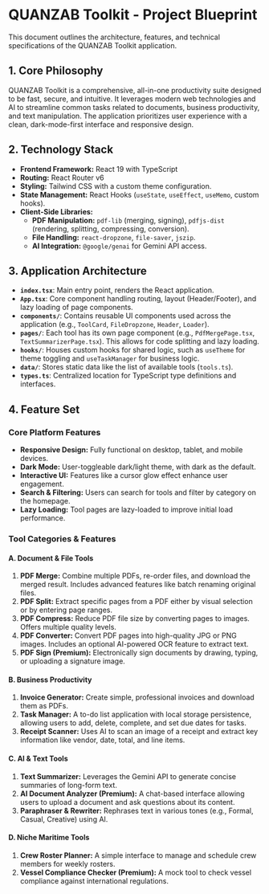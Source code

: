 
# QUANZAB Toolkit - Project Blueprint

This document outlines the architecture, features, and technical specifications of the QUANZAB Toolkit application.

## 1. Core Philosophy

QUANZAB Toolkit is a comprehensive, all-in-one productivity suite designed to be fast, secure, and intuitive. It leverages modern web technologies and AI to streamline common tasks related to documents, business productivity, and text manipulation. The application prioritizes user experience with a clean, dark-mode-first interface and responsive design.

## 2. Technology Stack

- **Frontend Framework:** React 19 with TypeScript
- **Routing:** React Router v6
- **Styling:** Tailwind CSS with a custom theme configuration.
- **State Management:** React Hooks (`useState`, `useEffect`, `useMemo`, custom hooks).
- **Client-Side Libraries:**
  - **PDF Manipulation:** `pdf-lib` (merging, signing), `pdfjs-dist` (rendering, splitting, compressing, conversion).
  - **File Handling:** `react-dropzone`, `file-saver`, `jszip`.
  - **AI Integration:** `@google/genai` for Gemini API access.

## 3. Application Architecture

- **`index.tsx`**: Main entry point, renders the React application.
- **`App.tsx`**: Core component handling routing, layout (Header/Footer), and lazy loading of page components.
- **`components/`**: Contains reusable UI components used across the application (e.g., `ToolCard`, `FileDropzone`, `Header`, `Loader`).
- **`pages/`**: Each tool has its own page component (e.g., `PdfMergePage.tsx`, `TextSummarizerPage.tsx`). This allows for code splitting and lazy loading.
- **`hooks/`**: Houses custom hooks for shared logic, such as `useTheme` for theme toggling and `useTaskManager` for business logic.
- **`data/`**: Stores static data like the list of available tools (`tools.ts`).
- **`types.ts`**: Centralized location for TypeScript type definitions and interfaces.

## 4. Feature Set

### Core Platform Features

- **Responsive Design:** Fully functional on desktop, tablet, and mobile devices.
- **Dark Mode:** User-toggleable dark/light theme, with dark as the default.
- **Interactive UI:** Features like a cursor glow effect enhance user engagement.
- **Search & Filtering:** Users can search for tools and filter by category on the homepage.
- **Lazy Loading:** Tool pages are lazy-loaded to improve initial load performance.

### Tool Categories & Features

#### A. Document & File Tools

1.  **PDF Merge:** Combine multiple PDFs, re-order files, and download the merged result. Includes advanced features like batch renaming original files.
2.  **PDF Split:** Extract specific pages from a PDF either by visual selection or by entering page ranges.
3.  **PDF Compress:** Reduce PDF file size by converting pages to images. Offers multiple quality levels.
4.  **PDF Converter:** Convert PDF pages into high-quality JPG or PNG images. Includes an optional AI-powered OCR feature to extract text.
5.  **PDF Sign (Premium):** Electronically sign documents by drawing, typing, or uploading a signature image.

#### B. Business Productivity

1.  **Invoice Generator:** Create simple, professional invoices and download them as PDFs.
2.  **Task Manager:** A to-do list application with local storage persistence, allowing users to add, delete, complete, and set due dates for tasks.
3.  **Receipt Scanner:** Uses AI to scan an image of a receipt and extract key information like vendor, date, total, and line items.

#### C. AI & Text Tools

1.  **Text Summarizer:** Leverages the Gemini API to generate concise summaries of long-form text.
2.  **AI Document Analyzer (Premium):** A chat-based interface allowing users to upload a document and ask questions about its content.
3.  **Paraphraser & Rewriter:** Rephrases text in various tones (e.g., Formal, Casual, Creative) using AI.

#### D. Niche Maritime Tools

1.  **Crew Roster Planner:** A simple interface to manage and schedule crew members for weekly rosters.
2.  **Vessel Compliance Checker (Premium):** A mock tool to check vessel compliance against international regulations.